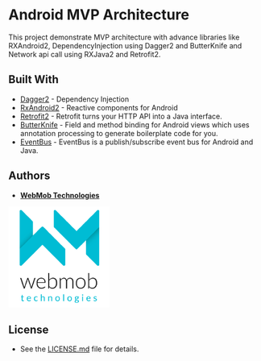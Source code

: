 # Android MVP Architecture

This project demonstrate MVP architecture with advance libraries like RXAndroid2, DependencyInjection using Dagger2 and ButterKnife and Network api call using RXJava2 and Retrofit2. 

## Built With

* [Dagger2](https://github.com/google/dagger) - Dependency Injection
* [RxAndroid2](https://github.com/ReactiveX/RxAndroid) - Reactive components for Android
* [Retrofit2](http://square.github.io/retrofit/) - Retrofit turns your HTTP API into a Java interface.
* [ButterKnife](https://github.com/JakeWharton/butterknife) - Field and method binding for Android views which uses annotation processing to generate boilerplate code for you.
* [EventBus](https://github.com/greenrobot/EventBus) - EventBus is a publish/subscribe event bus for Android and Java.


## Authors

* [**WebMob Technologies**](https://webmobtech.com/)

![WebMob_Technologies](https://github.com/WebMob-Technologies/androidmvp/blob/master/screenshots/webmobtechlogo.png)

## License

* See the [LICENSE.md](https://github.com/WebMob-Technologies/androidmvp/blob/master/LICENCE.md) file for details.

